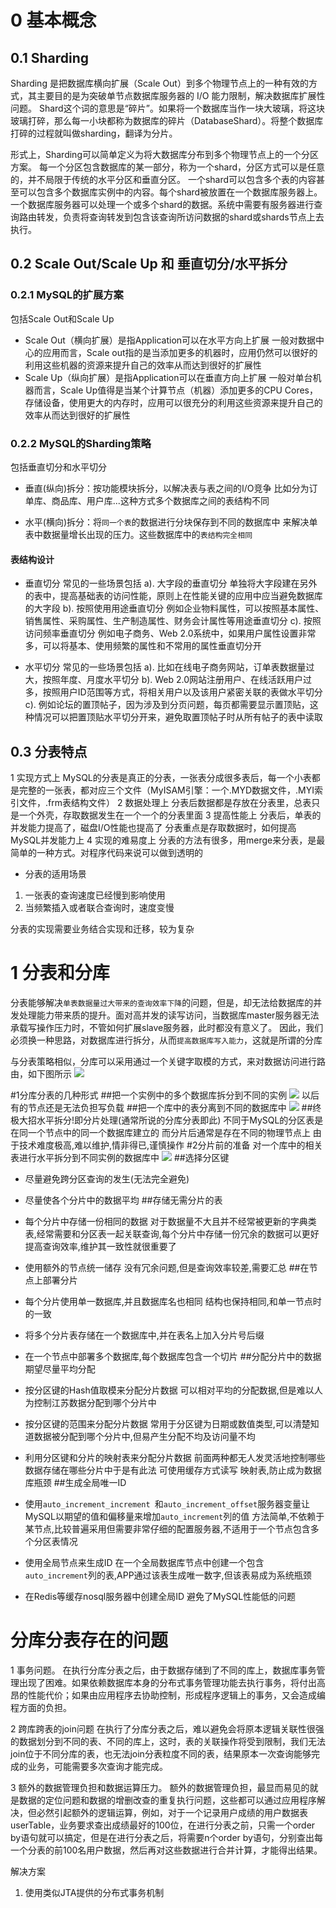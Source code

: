 # 0 基本概念
## 0.1 Sharding
Sharding 是把数据库横向扩展（Scale Out）到多个物理节点上的一种有效的方式，其主要目的是为突破单节点数据库服务器的 I/O 能力限制，解决数据库扩展性问题。
Shard这个词的意思是“碎片”。如果将一个数据库当作一块大玻璃，将这块玻璃打碎，那么每一小块都称为数据库的碎片（DatabaseShard）。将整个数据库打碎的过程就叫做sharding，翻译为分片。

形式上，Sharding可以简单定义为将大数据库分布到多个物理节点上的一个分区方案。
每一个分区包含数据库的某一部分，称为一个shard，分区方式可以是任意的，并不局限于传统的水平分区和垂直分区。
一个shard可以包含多个表的内容甚至可以包含多个数据库实例中的内容。每个shard被放置在一个数据库服务器上。一个数据库服务器可以处理一个或多个shard的数据。系统中需要有服务器进行查询路由转发，负责将查询转发到包含该查询所访问数据的shard或shards节点上去执行。
## 0.2 Scale Out/Scale Up 和 垂直切分/水平拆分
### 0.2.1 MySQL的扩展方案
包括Scale Out和Scale Up

- Scale Out（横向扩展）是指Application可以在水平方向上扩展
一般对数据中心的应用而言，Scale out指的是当添加更多的机器时，应用仍然可以很好的利用这些机器的资源来提升自己的效率从而达到很好的扩展性
- Scale Up（纵向扩展）是指Application可以在垂直方向上扩展
一般对单台机器而言，Scale Up值得是当某个计算节点（机器）添加更多的CPU Cores，存储设备，使用更大的内存时，应用可以很充分的利用这些资源来提升自己的效率从而达到很好的扩展性

### 0.2.2 MySQL的Sharding策略
包括垂直切分和水平切分
- 垂直(纵向)拆分：按功能模块拆分，以解决表与表之间的I/O竞争
比如分为订单库、商品库、用户库...这种方式多个数据库之间的表结构不同

- 水平(横向)拆分：将`同一个表`的数据进行分块保存到不同的数据库中
来解决单表中数据量增长出现的压力。这些数据库中的`表结构完全相同`

#### 表结构设计
- 垂直切分
常见的一些场景包括
a). 大字段的垂直切分
单独将大字段建在另外的表中，提高基础表的访问性能，原则上在性能关键的应用中应当避免数据库的大字段
b). 按照使用用途垂直切分
例如企业物料属性，可以按照基本属性、销售属性、采购属性、生产制造属性、财务会计属性等用途垂直切分
c). 按照访问频率垂直切分
例如电子商务、Web 2.0系统中，如果用户属性设置非常多，可以将基本、使用频繁的属性和不常用的属性垂直切分开

- 水平切分
常见的一些场景包括
a). 比如在线电子商务网站，订单表数据量过大，按照年度、月度水平切分
b). Web 2.0网站注册用户、在线活跃用户过多，按照用户ID范围等方式，将相关用户以及该用户紧密关联的表做水平切分
c). 例如论坛的置顶帖子，因为涉及到分页问题，每页都需要显示置顶贴，这种情况可以把置顶贴水平切分开来，避免取置顶帖子时从所有帖子的表中读取

## 0.3 分表特点
1 实现方式上 
MySQL的分表是真正的分表，一张表分成很多表后，每一个小表都是完整的一张表，都对应三个文件（MyISAM引擎：一个.MYD数据文件，.MYI索引文件，.frm表结构文件）
2 数据处理上 
分表后数据都是存放在分表里，总表只是一个外壳，存取数据发生在一个一个的分表里面
3 提高性能上 
 分表后，单表的并发能力提高了，磁盘I/O性能也提高了
分表重点是存取数据时，如何提高 MySQL并发能力上
4 实现的难易度上 
分表的方法有很多，用merge来分表，是最简单的一种方式。对程序代码来说可以做到透明的

- 分表的适用场景
1. 一张表的查询速度已经慢到影响使用
2. 当频繁插入或者联合查询时，速度变慢

分表的实现需要业务结合实现和迁移，较为复杂

# 1 分表和分库
分表能够解决`单表数据量过大带来的查询效率下降`的问题，但是，却无法给数据库的并发处理能力带来质的提升。面对高并发的读写访问，当数据库master服务器无法承载写操作压力时，不管如何扩展slave服务器，此时都没有意义了。
因此，我们必须换一种思路，对数据库进行拆分，从而`提高数据库写入能力`，这就是所谓的分库

与分表策略相似，分库可以采用通过一个关键字取模的方式，来对数据访问进行路由，如下图所示
![](https://upload-images.jianshu.io/upload_images/4685968-002dd6850c9fd0b7.png?imageMogr2/auto-orient/strip%7CimageView2/2/w/1240)

#1分库分表的几种形式
##把一个实例中的多个数据库拆分到不同的实例
![](https://upload-images.jianshu.io/upload_images/4685968-1a70b53346505754.png?imageMogr2/auto-orient/strip%7CimageView2/2/w/1240)
以后有的节点还是无法负担写负载
##把一个库中的表分离到不同的数据库中
![](https://upload-images.jianshu.io/upload_images/4685968-6c65e2c149a27ee7.png?imageMogr2/auto-orient/strip%7CimageView2/2/w/1240)
##终极大招水平拆分!即分片处理(通常所说的分库分表即此)
不同于MySQL的分区表是在同一个节点中的同一个数据库建立的
而分片后通常是存在不同的物理节点上
由于技术难度极高,难以维护,情非得已,谨慎操作
#2分片前的准备
对一个库中的相关表进行水平拆分到不同实例的数据库中
![](https://upload-images.jianshu.io/upload_images/4685968-97992d0a8edb3c6a.png?imageMogr2/auto-orient/strip%7CimageView2/2/w/1240)
##选择分区键
- 尽量避免跨分区查询的发生(无法完全避免)
- 尽量使各个分片中的数据平均
##存储无需分片的表
- 每个分片中存储一份相同的数据
对于数据量不大且并不经常被更新的字典类表,经常需要和分区表一起关联查询,每个分片中存储一份冗余的数据可以更好提高查询效率,维护其一致性就很重要了
- 使用额外的节点统一储存
没有冗余问题,但是查询效率较差,需要汇总
##在节点上部署分片
- 每个分片使用单一数据库,并且数据库名也相同
结构也保持相同,和单一节点时的一致
- 将多个分片表存储在一个数据库中,并在表名上加入分片号后缀
- 在一个节点中部署多个数据库,每个数据库包含一个切片
##分配分片中的数据
期望尽量平均分配
- 按分区键的Hash值取模来分配分片数据
可以相对平均的分配数据,但是难以人为控制江苏数据分配到哪个分片中
- 按分区键的范围来分配分片数据
常用于分区键为日期或数值类型,可以清楚知道数据被分配到哪个分片中,但易产生分配不均及访问量不均


- 利用分区键和分片的映射表来分配分片数据
前面两种都无人发灵活地控制哪些数据存储在哪些分片中于是有此法
可使用缓存方式读写 映射表,防止成为数据库瓶颈
##生成全局唯一ID
- 使用`auto_increment_increment `和`auto_increment_offset`服务器变量让MySQL以期望的值和偏移量来增加`auto_increment`列的值
方法简单,不依赖于某节点,比较普遍采用但需要非常仔细的配置服务器,不适用于一个节点包含多个分区表情况
- 使用全局节点来生成ID
在一个全局数据库节点中创建一个包含`auto_increment`列的表,APP通过该表生成唯一数字,但该表易成为系统瓶颈
- 在Redis等缓存nosql服务器中创建全局ID
避免了MySQL性能低的问题

# 分库分表存在的问题
1 事务问题。
在执行分库分表之后，由于数据存储到了不同的库上，数据库事务管理出现了困难。如果依赖数据库本身的分布式事务管理功能去执行事务，将付出高昂的性能代价；如果由应用程序去协助控制，形成程序逻辑上的事务，又会造成编程方面的负担。

2 跨库跨表的join问题
在执行了分库分表之后，难以避免会将原本逻辑关联性很强的数据划分到不同的表、不同的库上，这时，表的关联操作将受到限制，我们无法join位于不同分库的表，也无法join分表粒度不同的表，结果原本一次查询能够完成的业务，可能需要多次查询才能完成。

3 额外的数据管理负担和数据运算压力。
额外的数据管理负担，最显而易见的就是数据的定位问题和数据的增删改查的重复执行问题，这些都可以通过应用程序解决，但必然引起额外的逻辑运算，例如，对于一个记录用户成绩的用户数据表userTable，业务要求查出成绩最好的100位，在进行分表之前，只需一个order by语句就可以搞定，但是在进行分表之后，将需要n个order by语句，分别查出每一个分表的前100名用户数据，然后再对这些数据进行合并计算，才能得出结果。

解决方案
1. 使用类似JTA提供的分布式事务机制






